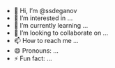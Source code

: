- 👋 Hi, I’m @ssdeganov
- 👀 I’m interested in ...
- 🌱 I’m currently learning ...
- 💞️ I’m looking to collaborate on ...
- 📫 How to reach me ...
- 😄 Pronouns: ...
- ⚡ Fun fact: ...

<!---
ssdeganov/ssdeganov is a ✨ special ✨ repository because its `README.md` (this file) appears on your GitHub profile.
You can click the Preview link to take a look at your changes.
--->

